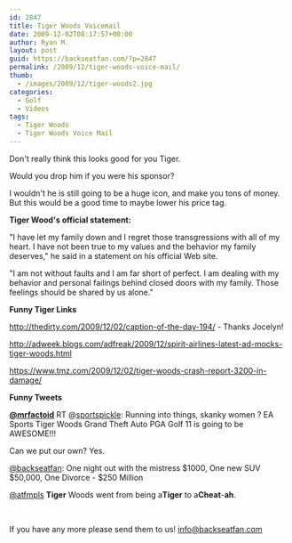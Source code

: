 ```yaml
---
id: 2847
title: Tiger Woods Voicemail
date: 2009-12-02T08:17:57+00:00
author: Ryan M.
layout: post
guid: https://backseatfan.com/?p=2847
permalink: /2009/12/tiger-woods-voice-mail/
thumb:
  - /images/2009/12/tiger-woods2.jpg
categories:
  - Golf
  - Videos
tags:
  - Tiger Woods
  - Tiger Woods Voice Mail
---
```


<div class="entry">
  <p>
  </p>

  <p>
    Don't really think this looks good for you Tiger.
  </p>

  <p>
    Would you drop him if you were his sponsor?
  </p>

  <p>
    I wouldn't he is still going to be a huge icon, and make you tons of money. But this would be a good time to maybe lower his price tag.
  </p>

  <p>
    <strong>Tiger Wood's official statement:</strong>
  </p>

  <p>
    "I have let my family down and I regret those transgressions with all of my heart. I have not been true to my values and the behavior my family deserves," he said in a statement on his official Web site.
  </p>

  <p>
    "I am not without faults and I am far short of perfect. I am dealing with my behavior and personal failings behind closed doors with my family. Those feelings should be shared by us alone."
  </p>

  <p>
    <strong>Funny Tiger Links</strong>
  </p>

  <p>
    <a href="http://thedirty.com/2009/12/02/caption-of-the-day-194/">http://thedirty.com/2009/12/02/caption-of-the-day-194/</a> - Thanks Jocelyn!<a href="http://thedirty.com/2009/12/02/caption-of-the-day-194/"></a>
  </p>

  <p>
    <a href="http://adweek.blogs.com/adfreak/2009/12/spirit-airlines-latest-ad-mocks-tiger-woods.html">http://adweek.blogs.com/adfreak/2009/12/spirit-airlines-latest-ad-mocks-tiger-woods.html</a>
  </p>

  <p>
    <a href="https://www.tmz.com/2009/12/02/tiger-woods-crash-report-3200-in-damage/">https://www.tmz.com/2009/12/02/tiger-woods-crash-report-3200-in-damage/</a>
  </p>

  <p>
    <strong>Funny Tweets</strong>
  </p>

  <p>
    <span> <strong><a title="eallen" href="http://twitter.com/mrfactoid">@mrfactoid</a></strong> RT <span>@<a href="http://twitter.com/sportspickle">sportspickle</a>: Running into things, skanky women ? EA Sports Tiger Woods Grand Theft Auto PGA Golf 11 is going to be AWESOME!!!</span></span>
  </p>

  <p>
    Can we put our own? Yes.
  </p>

  <p>
    <span><span><a href="https://backseatfan.com">@backseatfan</a>: One night out with the mistress $1000, One new SUV $50,000, One Divorce - $250 Million</span></span>
  </p>

  <p>
    <a href="http://twitter.com/atfmpls">@atfmpls</a> <span id="msgtxt6281454945"><strong>Tiger</strong> Woods went from being a<strong>Tiger</strong> to a<strong>Cheat</strong>-<strong>ah</strong>.</span>
  </p>

  <p>
    <span><span><br /> </span></span>
  </p>

  <p>
    If you have any more please send them to us! <a href="mailto:info@backseatfan.com">info@backseatfan.com</a>
  </p>

  <p>
    <strong><br /> </strong>
  </p>
</div>
